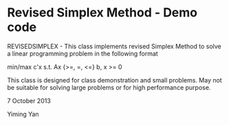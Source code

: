 Revised Simplex Method - Demo code  
=======

REVISEDSIMPLEX - This class implements revised Simplex Method to solve 
a linear programming problem in the following format   

min/max c'x   s.t.   Ax {>=, =, <=} b,   x >= 0      

This class is designed for class demonstration and small problems.
May not be suitable for solving large problems or for high performance purpose. 

7 October 2013 

Yiming Yan

